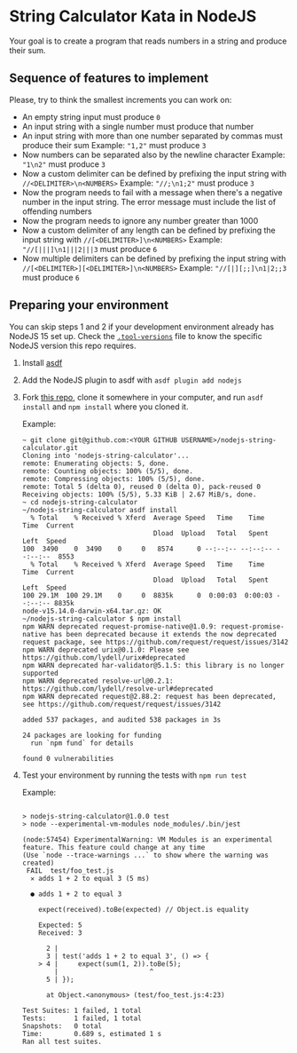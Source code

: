 # String Calculator Kata in NodeJS

Your goal is to create a program that reads numbers in a string and produce their sum.

## Sequence of features to implement

Please, try to think the smallest increments you can work on:

- An empty string input must produce `0`
- An input string with a single number must produce that number
- An input string with more than one number separated by commas must produce their sum
  Example: `"1,2"` must produce `3`
- Now numbers can be separated also by the newline character
  Example: `"1\n2"` must produce `3`
- Now a custom delimiter can be defined by prefixing the input string with `//<DELIMITER>\n<NUMBERS>`
  Example: `"//;\n1;2"` must produce `3`
- Now the program needs to fail with a message when there's a negative number in the input string. The error message must include the list of offending numbers
- Now the program needs to ignore any number greater than 1000
- Now a custom delimiter of any length can be defined by prefixing the input string with `//[<DELIMITER>]\n<NUMBERS>`
  Example: `"//[|||]\n1|||2|||3` must produce `6`
- Now multiple delimiters can be defined by prefixing the input string with `//[<DELIMITER>][<DELIMITER>]\n<NUMBERS>`
  Example: `"//[|][;;]\n1|2;;3` must produce `6`

## Preparing your environment

You can skip steps 1 and 2 if your development environment already has NodeJS 15 set up. Check the [`.tool-versions`](.tool-versions) file to know the specific NodeJS version this repo requires.

1. Install [asdf](https://asdf-vm.com/)
2. Add the NodeJS plugin to asdf with `asdf plugin add nodejs`   
3. Fork [this repo](https://github.com/ggalmazor-training/nodejs-string-calculator), clone it somewhere in your computer, and run `asdf install` and `npm install` where you cloned it.

   Example:

   ```shell_session
   ~ git clone git@github.com:<YOUR GITHUB USERNAME>/nodejs-string-calculator.git
   Cloning into 'nodejs-string-calculator'...
   remote: Enumerating objects: 5, done.
   remote: Counting objects: 100% (5/5), done.
   remote: Compressing objects: 100% (5/5), done.
   remote: Total 5 (delta 0), reused 0 (delta 0), pack-reused 0
   Receiving objects: 100% (5/5), 5.33 KiB | 2.67 MiB/s, done.
   ~ cd nodejs-string-calculator
   ~/nodejs-string-calculator asdf install
     % Total    % Received % Xferd  Average Speed   Time    Time     Time  Current
                                    Dload  Upload   Total   Spent    Left  Speed
   100  3490    0  3490    0     0   8574      0 --:--:-- --:--:-- --:--:--  8553
     % Total    % Received % Xferd  Average Speed   Time    Time     Time  Current
                                    Dload  Upload   Total   Spent    Left  Speed
   100 29.1M  100 29.1M    0     0  8835k      0  0:00:03  0:00:03 --:--:-- 8835k
   node-v15.14.0-darwin-x64.tar.gz: OK
   ~/nodejs-string-calculator $ npm install
   npm WARN deprecated request-promise-native@1.0.9: request-promise-native has been deprecated because it extends the now deprecated request package, see https://github.com/request/request/issues/3142
   npm WARN deprecated urix@0.1.0: Please see https://github.com/lydell/urix#deprecated
   npm WARN deprecated har-validator@5.1.5: this library is no longer supported
   npm WARN deprecated resolve-url@0.2.1: https://github.com/lydell/resolve-url#deprecated
   npm WARN deprecated request@2.88.2: request has been deprecated, see https://github.com/request/request/issues/3142
   
   added 537 packages, and audited 538 packages in 3s
   
   24 packages are looking for funding
     run `npm fund` for details
   
   found 0 vulnerabilities
   ```

4. Test your environment by running the tests with `npm run test`

   Example:

   ```shell_session
   
   > nodejs-string-calculator@1.0.0 test
   > node --experimental-vm-modules node_modules/.bin/jest
   
   (node:57454) ExperimentalWarning: VM Modules is an experimental feature. This feature could change at any time
   (Use `node --trace-warnings ...` to show where the warning was created)
    FAIL  test/foo_test.js
     ✕ adds 1 + 2 to equal 3 (5 ms)
   
     ● adds 1 + 2 to equal 3
   
       expect(received).toBe(expected) // Object.is equality
   
       Expected: 5
       Received: 3
   
         2 |
         3 | test('adds 1 + 2 to equal 3', () => {
       > 4 |     expect(sum(1, 2)).toBe(5);
           |                       ^
         5 | });
   
         at Object.<anonymous> (test/foo_test.js:4:23)
   
   Test Suites: 1 failed, 1 total
   Tests:       1 failed, 1 total
   Snapshots:   0 total
   Time:        0.689 s, estimated 1 s
   Ran all test suites.   
   ```
